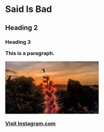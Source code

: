 <!DOCTYPE html>
<html>
<title>HTML Tutorial</title>
<body>

<h1>Said Is Bad</h1>
<h2>Heading 2
<h3>Heading 3

<p>This is a paragraph.</p>
  
<img src="flower.jpeg" alt="Flower">

  <a href="https://www.instagram.com/ack_1453">Visit Instagram.com</a>

